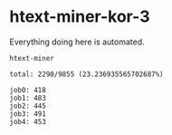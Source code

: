 # htext-miner-kor-3

Everything doing here is automated.

```
htext-miner

total: 2290/9855 (23.236935565702687%)

job0: 418
job1: 483
job2: 445
job3: 491
job4: 453
```